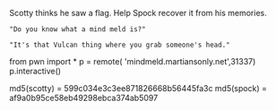 Scotty thinks he saw a flag. Help Spock recover it from his memories.

    "Do you know what a mind meld is?"

    "It's that Vulcan thing where you grab someone's head."

from pwn import *
p = remote( 'mindmeld.martiansonly.net',31337)
p.interactive()

md5(scotty) = 599c034e3c3ee871826668b56445fa3c md5(spock) = af9a0b95ce58eb49298ebca374ab5097
